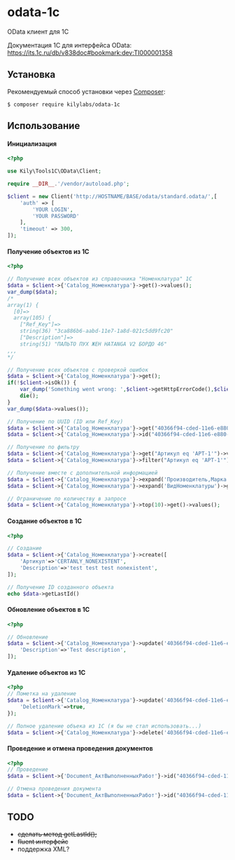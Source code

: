 # odata-1c
OData клиент для 1C 

Документация 1С для интерфейса OData: https://its.1c.ru/db/v838doc#bookmark:dev:TI000001358

Установка
------------

Рекомендуемый способ установки через
[Composer](http://getcomposer.org):

```
$ composer require kilylabs/odata-1c
```

Использование
-----
#### Инициализация
```php
<?php

use Kily\Tools1C\OData\Client;

require __DIR__.'/vendor/autoload.php';

$client = new Client('http://HOSTNAME/BASE/odata/standard.odata/',[
    'auth' => [
        'YOUR LOGIN', 
        'YOUR PASSWORD'
    ],
    'timeout' => 300,
]);
```

#### Получение объектов из 1С
```php
<?php

// Получение всех объектов из справочника "Номенклатура" 1С
$data = $client->{'Catalog_Номенклатура'}->get()->values();
var_dump($data);
/*
array(1) {
  [0]=>
  array(105) {
    ["Ref_Key"]=>
    string(36) "3ca886b6-aabd-11e7-1a8d-021c5dd9fc20"
    ["Description"]=>
    string(51) "ПАЛЬТО ПУХ ЖЕН HATANGA V2 БОРДО 46"
,,,
*/

// Получение всех объектов с проверкой ошибок
$data = $client->{'Catalog_Номенклатура'}->get();
if(!$client->isOk()) {
    var_dump('Something went wrong: ',$client->getHttpErrorCode(),$client->getHttpErrorMessage(),$client->getErrorCode(),$client->getErrorMessage(),$data->toArray());
    die();
}
var_dump($data->values());

// Получение по UUID (ID или Ref_Key)
$data = $client->{'Catalog_Номенклатура'}->get("40366f94-cded-11e6-e880-00155dd9fc47")->first();
$data = $client->{'Catalog_Номенклатура'}->id("40366f94-cded-11e6-e880-00155dd9fc47")->get()->first();

// Получение по фильтру
$data = $client->{'Catalog_Номенклатура'}->get("Артикул eq 'АРТ-1'")->values();
$data = $client->{'Catalog_Номенклатура'}->filter("Артикул eq 'АРТ-1'")->get()->values();

// Получение вместе с дополнительной информацией
$data = $client->{'Catalog_Номенклатура'}->expand('Производитель,Марка')->get()->values();
$data = $client->{'Catalog_Номенклатура'}->expand('ВидНоменклатуры')->get()->values();

// Ограничение по количеству в запросе
$data = $client->{'Catalog_Номенклатура'}->top(10)->get()->values();
```
#### Создание объектов в 1С
```php
<?php

// Создание 
$data = $client->{'Catalog_Номенклатура'}->create([
    'Артикул'=>'CERTANLY_NONEXISTENT',
    'Description'=>'test test test nonexistent',
]);

// Получение ID созданного объекта
echo $data->getLastId()
```

#### Обновление объектов в 1С
```php
<?php

// Обновление
$data = $client->{'Catalog_Номенклатура'}->update('40366f94-cded-11e6-e880-00155dd9fc47',[
    'Description'=>'Test description',
]);
```
#### Удаление объектов из 1С
```php
<?php
// Пометка на удаление
$data = $client->{'Catalog_Номенклатура'}->update('40366f94-cded-11e6-e880-00155dd9fc47',{
    'DeletionMark'=>true,
});

// Полное удаление объека из 1С (я бы не стал использовать...)
$data = $client->{'Catalog_Номенклатура'}->delete('40366f94-cded-11e6-e880-00155dd9fc47');
```

#### Проведение и отмена проведения документов
```php
<?php
// Проведение
$data = $client->{'Document_АктВыполненныхРабот'}->id("40366f94-cded-11e6-e880-00155dd9fc47")->post();

// Отмена проведения документа
$data = $client->{'Document_АктВыполненныхРабот'}->id("40366f94-cded-11e6-e880-00155dd9fc47")->unpost();
```
TODO
-----
- ~~сделать метод getLastId();~~
- ~~fluent интерфейс~~
- поддержка XML?
